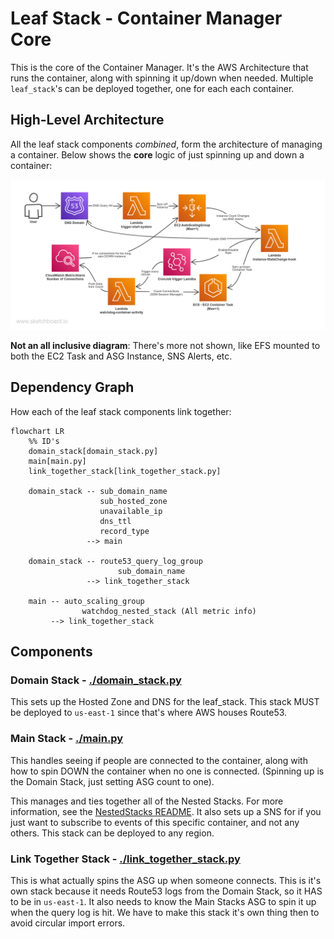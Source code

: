 # Leaf Stack - Container Manager Core

This is the core of the Container Manager. It's the AWS Architecture that runs the container, along with spinning it up/down when needed. Multiple `leaf_stack`'s can be deployed together, one for each each container.

## High-Level Architecture

All the leaf stack components *combined*, form the architecture of managing a container. Below shows the **core** logic of just spinning up and down a container:

![picture](../../Resources/AWS-ContainerAutomationLogic.png)
<!-- Original board: https://sketchboard.me/REucJJtlrBCi#/ -->

**Not an all inclusive diagram**: There's more not shown, like EFS mounted to both the EC2 Task and ASG Instance, SNS Alerts, etc.

## Dependency Graph

How each of the leaf stack components link together:

```mermaid
flowchart LR
    %% ID's
    domain_stack[domain_stack.py]
    main[main.py]
    link_together_stack[link_together_stack.py]

    domain_stack -- sub_domain_name
                    sub_hosted_zone
                    unavailable_ip
                    dns_ttl
                    record_type
                 --> main

    domain_stack -- route53_query_log_group
                        sub_domain_name
                 --> link_together_stack

    main -- auto_scaling_group
                watchdog_nested_stack (All metric info)
         --> link_together_stack
```

## Components

### Domain Stack - [./domain_stack.py](./domain_stack.py)

This sets up the Hosted Zone and DNS for the leaf_stack. This stack MUST be deployed to `us-east-1` since that's where AWS houses Route53.

### Main Stack - [./main.py](./main.py)

This handles seeing if people are connected to the container, along with how to spin DOWN the container when no one is connected. (Spinning up is the Domain Stack, just setting ASG count to one).

This manages and ties together all of the Nested Stacks. For more information, see the [NestedStacks README](./NestedStacks/README.md). It also sets up a SNS for if you just want to subscribe to events of this specific container, and not any others. This stack can be deployed to any region.

### Link Together Stack - [./link_together_stack.py](./link_together_stack.py)

This is what actually spins the ASG up when someone connects. This is it's own stack because it needs Route53 logs from the Domain Stack, so it HAS to be in `us-east-1`. It also needs to know the Main Stacks ASG to spin it up when the query log is hit. We have to make this stack it's own thing then to avoid circular import errors.
